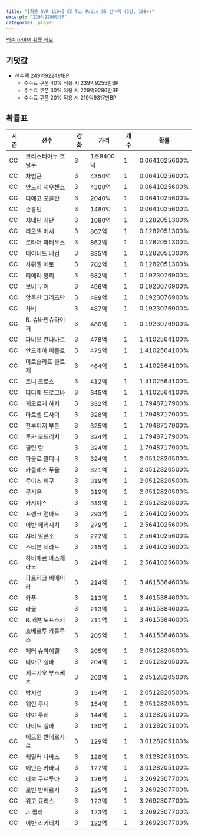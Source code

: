 ```yaml
---
title: "[최종 OVR 110+] CC Top Price 55 선수팩 (3강, 108+)"
excerpt: "229억9286만BP"
categories: player
---
```

[넥슨 아이템 확률 정보](http://iteminfo.nexon.com/probability/fo4?sn=7342)

## 기댓값
  - 선수팩 249억9224만BP
    - 수수료 쿠폰 40% 적용 시 239억9255만BP
    - 수수료 쿠폰 30% 적용 시 229억9286만BP
    - 수수료 쿠폰 20% 적용 시 219억9317만BP


## 확률표

|시즌|선수|강화|가격|개수|확률|
|---|---|---|---|---|---|
|CC|크리스티아누 호날두|3|1조8400억|1|0.0641025600%|
|CC|차범근|3|4350억|1|0.0641025600%|
|CC|안드리 셰우첸코|3|4300억|1|0.0641025600%|
|CC|디에고 포를란|3|2040억|1|0.0641025600%|
|CC|손흥민|3|1480억|1|0.0641025600%|
|CC|지네딘 지단|3|1090억|1|0.1282051300%|
|CC|리오넬 메시|3|867억|1|0.1282051300%|
|CC|로타어 마테우스|3|862억|1|0.1282051300%|
|CC|데이비드 베컴|3|835억|1|0.1282051300%|
|CC|사뮈엘 에토|3|702억|1|0.1282051300%|
|CC|티에리 앙리|3|682억|1|0.1923076900%|
|CC|보비 무어|3|496억|1|0.1923076900%|
|CC|앙투안 그리즈만|3|489억|1|0.1923076900%|
|CC|차비|3|487억|1|0.1923076900%|
|CC|B. 슈바인슈타이거|3|480억|1|0.1923076900%|
|CC|파비오 칸나바로|3|478억|1|1.4102564100%|
|CC|안드레아 피를로|3|475억|1|1.4102564100%|
|CC|미로슬라프 클로제|3|464억|1|1.4102564100%|
|CC|토니 크로스|3|412억|1|1.4102564100%|
|CC|디디에 드로그바|3|345억|1|1.4102564100%|
|CC|게오르게 하지|3|332억|1|1.7948717900%|
|CC|마르셀 드사이|3|328억|1|1.7948717900%|
|CC|잔루이지 부폰|3|325억|1|1.7948717900%|
|CC|루카 모드리치|3|324억|1|1.7948717900%|
|CC|필립 람|3|324억|1|1.7948717900%|
|CC|파올로 말디니|3|324억|1|2.0512820500%|
|CC|카를레스 푸욜|3|321억|1|2.0512820500%|
|CC|루이스 피구|3|319억|1|2.0512820500%|
|CC|루시우|3|319억|1|2.0512820500%|
|CC|카시야스|3|319억|1|2.0512820500%|
|CC|프랭크 램파드|3|293억|1|2.5641025600%|
|CC|이반 페리시치|3|279억|1|2.5641025600%|
|CC|샤비 알론소|3|222억|1|2.5641025600%|
|CC|스티븐 제라드|3|215억|1|2.5641025600%|
|CC|하비에르 마스체라노|3|214억|1|2.5641025600%|
|CC|파트리크 비에이라|3|214억|1|3.4615384600%|
|CC|카푸|3|213억|1|3.4615384600%|
|CC|라울|3|213억|1|3.4615384600%|
|CC|R. 레반도프스키|3|211억|1|3.4615384600%|
|CC|호베르투 카를루스|3|205억|1|3.4615384600%|
|CC|페터 슈마이켈|3|205억|1|2.0512820500%|
|CC|티아구 실바|3|204억|1|2.0512820500%|
|CC|세르지오 부스케츠|3|203억|1|2.0512820500%|
|CC|박지성|3|154억|1|2.0512820500%|
|CC|웨인 루니|3|154억|1|2.0512820500%|
|CC|야야 투레|3|144억|1|3.0128205100%|
|CC|다비드 실바|3|130억|1|3.0128205100%|
|CC|에드윈 반데르사르|3|129억|1|3.0128205100%|
|CC|케일러 나바스|3|128억|1|3.0128205100%|
|CC|에딘손 카바니|3|127억|1|3.0128205100%|
|CC|티보 쿠르투아|3|126억|1|3.2692307700%|
|CC|로빈 반페르시|3|125억|1|3.2692307700%|
|CC|위고 요리스|3|123억|1|3.2692307700%|
|CC|J. 콜러|3|123억|1|3.2692307700%|
|CC|이반 라키티치|3|122억|1|3.2692307700%|
